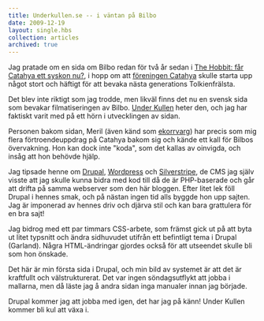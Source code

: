 ```yaml
---
title: Underkullen.se -- i väntan på Bilbo
date: 2009-12-19
layout: single.hbs
collection: articles
archived: true
---
```

Jag pratade om en sida om Bilbo redan för två år sedan i [The Hobbit:
får Catahya ett syskon nu?](/blog/62), i hopp om att [föreningen
Catahya](http://catahya.net) skulle starta upp något stort och häftigt
för att bevaka nästa generations Tolkienfrälsta.

Det blev inte riktigt som jag trodde, men likväl finns det nu en svensk
sida som bevakar filmatiseringen av Bilbo. [Under
Kullen](http://underkullen.se) heter den, och jag har faktiskt varit med
på ett hörn i utvecklingen av sidan.

Personen bakom sidan, Meril (även känd som
[ekorrvarg](http://twitter.com/ekorrvarg)) har precis som mig flera
förtroendeuppdrag på Catahya bakom sig och kände ett kall för Bilbos
övervakning. Hon kan dock inte \"koda\", som det kallas av oinvigda, och
insåg att hon behövde hjälp.

Jag tipsade henne om [Drupal](http://drupal.org),
[Wordpress](http://wordpress.org) och
[Silverstripe](http://silverstripe.org), de CMS jag själv visste att jag
skulle kunna bidra med kod till då de är PHP-baserade och går att drifta
på samma webserver som den här bloggen. Efter litet lek föll Drupal i
hennes smak, och på nästan ingen tid alls byggde hon upp sajten. Jag är
imponerad av hennes driv och djärva stil och kan bara grattulera för en
bra sajt!

Jag bidrog med ett par timmars CSS-arbete, som främst gick ut på att
byta ut litet typsnitt och ändra sidhuvudet utifrån ett befintligt tema
i Drupal (Garland). Några HTML-ändringar gjordes också för att utseendet
skulle bli som hon önskade.

Det här är min första sida i Drupal, och min bild av systemet är att det
är kraftfullt och välstrukturerat. Det var ingen söndagsutflykt att
jobba i mallarna, men då läste jag å andra sidan inga manualer innan jag
började.

Drupal kommer jag att jobba med igen, det har jag på känn! Under Kullen
kommer bli kul att växa i.